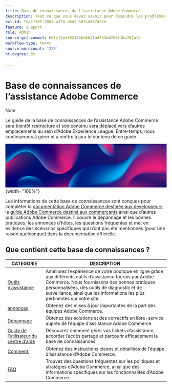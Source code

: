 ```yaml
---
title: Base de connaissances de l’assistance Adobe Commerce
description: Tout ce que vous devez savoir pour résoudre les problèmes et assurer la maintenance de votre boutique Commerce.
exl-id: feacf38f-2803-4170-a64f-5d7c4567432d
feature: Support
role: Admin
source-git-commit: 66fcf2eef82186b36b2fa4f53b6768f16a782afb
workflow-type: tm+mt
source-wordcount: '225'
ht-degree: 3%

---
```


# Base de connaissances de l’assistance Adobe Commerce

>[!NOTE]
>
>Le guide de la base de connaissances de l’assistance Adobe Commerce sera bientôt restructuré et son contenu sera déplacé vers d’autres emplacements au sein d’Adobe Experience League. Entre-temps, nous continuerons à gérer et à mettre à jour le contenu de ce guide.

![Page d’accueil de la base de connaissances](../help/assets/knowledge-base-home-page-cover.jpg){width="100%"}

Les informations de cette base de connaissances sont conçues pour compléter la [documentation Adobe Commerce destinée aux développeurs](https://developer.adobe.com/commerce/docs) le [guide Adobe Commerce destiné aux commerçants](https://experienceleague.adobe.com/docs/commerce-admin/user-guides/home.html?lang=fr) ainsi que d’autres publications Adobe Commerce. Il couvre le dépannage et les bonnes pratiques, les annonces d’hôtes, les questions fréquentes et met en évidence des scénarios spécifiques qui n’ont pas été mentionnés (pour une raison quelconque) dans la documentation officielle.

## Que contient cette base de connaissances ?

| CATEGORIE | DESCRIPTION |
| --- | --- |
| [Outils d’assistance](/help/support-tools/overview.md) | Améliorez l’expérience de votre boutique en ligne grâce aux différents outils d’assistance fournis par Adobe Commerce. Nous fournissons des bonnes pratiques personnalisées, des outils de diagnostic et de surveillance, ainsi que les informations les plus pertinentes sur votre site. |
| [annonces](/help/announcements/overview.md) | Obtenez des mises à jour importantes de la part des équipes Adobe Commerce. |
| [Dépannage](/help/troubleshooting/overview.md) | Obtenez des solutions et des correctifs en libre-service auprès de l’équipe d’assistance Adobe Commerce. |
| [Guide de l’utilisateur du centre d’aide](/help/help-center-guide/help-center/magento-help-center-user-guide.md) | Découvrez comment gérer vos tickets d’assistance, accorder l’accès partagé et parcourir efficacement la base de connaissances. |
| [Comment &#x200B;](/help/how-to/overview.md) | Obtenez des instructions claires et détaillées de l’équipe d’assistance d’Adobe Commerce. |
| [FAQ](/help/faq/overview.md) | Trouvez des questions fréquentes sur les politiques et stratégies d’Adobe Commerce, ainsi que des informations spécifiques sur les fonctionnalités d’Adobe Commerce. |

